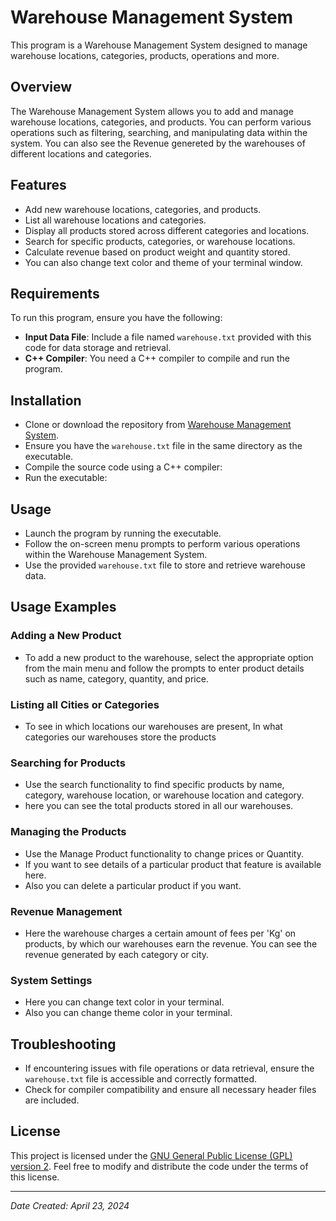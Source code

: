 # Warehouse Management System

This program is a Warehouse Management System designed to manage warehouse locations, categories, products, operations and more.

## Overview

The Warehouse Management System allows you to add and manage warehouse locations, categories, and products. You can perform various operations such as filtering, searching, and manipulating data within the system. You can also see the Revenue genereted by the warehouses of different locations and categories.


## Features

- Add new warehouse locations, categories, and products.
- List all warehouse locations and categories.
- Display all products stored across different categories and locations.
- Search for specific products, categories, or warehouse locations.
- Calculate revenue based on product weight and quantity stored.
- You can also change text color and theme of your terminal window.

## Requirements

To run this program, ensure you have the following:

- **Input Data File**: Include a file named `warehouse.txt` provided with this code for data storage and retrieval.
- **C++ Compiler**: You need a C++ compiler to compile and run the program.

## Installation

- Clone or download the repository from [Warehouse Management System](https://github.com/YashChugani/Warehouse_Management_System).
- Ensure you have the `warehouse.txt` file in the same directory as the executable.
- Compile the source code using a C++ compiler:
- Run the executable:


## Usage

- Launch the program by running the executable.
- Follow the on-screen menu prompts to perform various operations within the Warehouse Management System.
- Use the provided `warehouse.txt` file to store and retrieve warehouse data.

## Usage Examples

### Adding a New Product

- To add a new product to the warehouse, select the appropriate option from the main menu and follow the prompts to enter product details such as name, category, quantity, and price.

### Listing all Cities or Categories

- To see in which locations our warehouses are present, In what categories our warehouses store the products

### Searching for Products

- Use the search functionality to find specific products by name, category, warehouse location, or warehouse location and category.
- here you can see the total products stored in all our warehouses.

### Managing the Products

- Use the Manage Product functionality to change prices or Quantity.
- If you want to see details of a particular product that feature is available here.
- Also you can delete a particular product if you want.

### Revenue Management

- Here the warehouse charges a certain amount of fees per 'Kg' on products, by which our warehouses earn the revenue. You can see the revenue generated by each category or city.

### System Settings

- Here you can change text color in your terminal.
- Also you can change theme color in your terminal.

## Troubleshooting

- If encountering issues with file operations or data retrieval, ensure the `warehouse.txt` file is accessible and correctly formatted.
- Check for compiler compatibility and ensure all necessary header files are included.

## License

This project is licensed under the [GNU General Public License (GPL) version 2](https://github.com/YashChugani/Warehouse_Management_System/blob/main/LICENSE). Feel free to modify and distribute the code under the terms of this license.


---

*Date Created: April 23, 2024*

